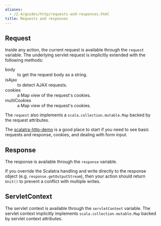 ```yaml
---
aliases:
  - /2.4/guides/http/requests-and-responses.html
title: Requests and responses
---
```


## Request

Inside any action, the current request is available through the `request` variable.
The underlying servlet request is implicitly extended with the following methods:

<dl class="dl-horizontal">
  <dt>body</dt>
  <dd>to get the request body as a string.</dd>
  <dt>isAjax</dt>
  <dd>to detect AJAX requests.</dd>
  <dt>cookies</dt>
  <dd>a Map view of the request's cookies.</dd>
  <dt>multiCookies</dt>
  <dd>a Map view of the request's cookies.</dd>
</dl>

The `request` also implements a `scala.collection.mutable.Map` backed by the
request attributes.

<div class="alert alert-info">
  <span class="badge badge-info"><i class="glyphicon glyphicon-flag"></i></span>
  The
  <a href="{{site.examples}}http/scalatra-http-demo">scalatra-http-demo</a>
  is a good place to start if you need to see basic requests and response, cookies,
  and dealing with form input.
</div>

## Response

The response is available through the `response` variable.

<span class="badge badge-warning"><i class="glyphicon glyphicon-warning-sign"></i></span>
If you override the Scalatra handling and write directly to
the response object (e.g. `response.getOutputStream`), then your action should
return `Unit()` to prevent a conflict with multiple writes.

## ServletContext

The servlet context is available through the `servletContext` variable.  The
servlet context implicitly implements `scala.collection.mutable.Map` backed
by servlet context attributes.
